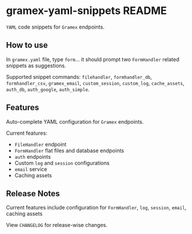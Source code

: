 # gramex-yaml-snippets README

`YAML` code snippets for `Gramex` endpoints.

## How to use

In `gramex.yaml` file, type `form`... it should prompt two `FormHandler` related snippets as suggestions.

Supported snippet commands: `filehandler`, `formhandler_db`, `formhandler_csv`, `gramex_email`, `custom_session`, `custom_log`, `cache_assets`, `auth_db`, `auth_google`, `auth_simple`.

## Features

Auto-complete YAML configuration for `Gramex` endpoints.

Current features:

- `FileHandler` endpoint
- `FormHandler` flat files and database endpoints
- `auth` endpoints
- Custom `log` and `session` configurations
- `email` service
- Caching assets

## Release Notes

Current features include configuration for `FormHandler`, `log`, `session`, `email`, caching assets

View `CHANGELOG` for release-wise changes.
